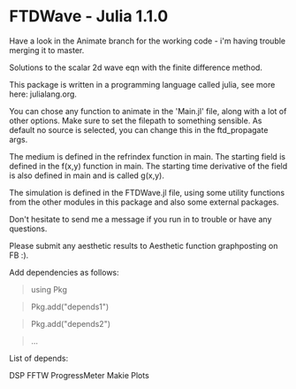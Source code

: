 # FTDWave - Julia 1.1.0

Have a look in the Animate branch for the working code - i'm having trouble merging it to master.

Solutions to the scalar 2d wave eqn with the finite difference method.


This package is written in a programming language called julia, see more here: julialang.org.

You can chose any function to animate in the 'Main.jl' file, along with a lot of other options. 
Make sure to set the filepath to something sensible. As default no source is selected, you can change this in the ftd_propagate args.

The medium is defined in the refrindex function in main.
The starting field is defined in the f(x,y) function in main.
The starting time derivative of the field is also defined in main and is called g(x,y).

The simulation is defined in the FTDWave.jl file, using some utility functions from the other modules in this package and also
some external packages.

Don't hesitate to send me a message if you run in to trouble or have any questions.

Please submit any aesthetic results to Aesthetic function graphposting on FB :).

Add dependencies as follows:
> using Pkg 

> Pkg.add("depends1")

> Pkg.add("depends2")

> ...

List of depends:

DSP
FFTW
ProgressMeter
Makie
Plots

